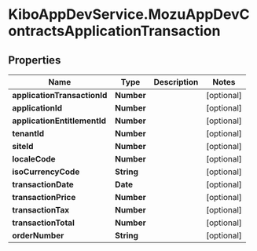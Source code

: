# KiboAppDevService.MozuAppDevContractsApplicationTransaction

## Properties

Name | Type | Description | Notes
------------ | ------------- | ------------- | -------------
**applicationTransactionId** | **Number** |  | [optional] 
**applicationId** | **Number** |  | [optional] 
**applicationEntitlementId** | **Number** |  | [optional] 
**tenantId** | **Number** |  | [optional] 
**siteId** | **Number** |  | [optional] 
**localeCode** | **Number** |  | [optional] 
**isoCurrencyCode** | **String** |  | [optional] 
**transactionDate** | **Date** |  | [optional] 
**transactionPrice** | **Number** |  | [optional] 
**transactionTax** | **Number** |  | [optional] 
**transactionTotal** | **Number** |  | [optional] 
**orderNumber** | **String** |  | [optional] 


